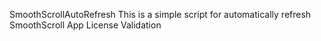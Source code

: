 SmoothScrollAutoRefresh
This is a simple script for automatically refresh SmoothScroll App License Validation